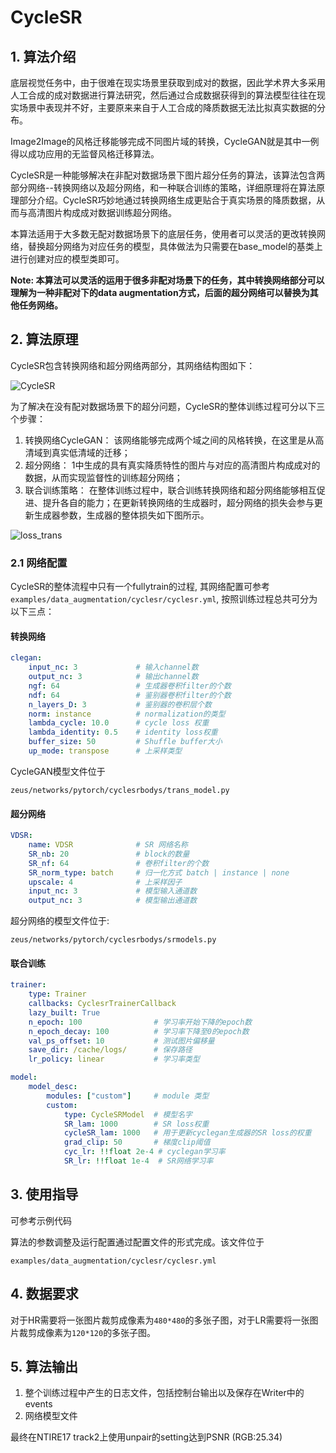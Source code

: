 # CycleSR

## 1. 算法介绍

底层视觉任务中，由于很难在现实场景里获取到成对的数据，因此学术界大多采用人工合成的成对数据进行算法研究，然后通过合成数据获得到的算法模型往往在现实场景中表现并不好，主要原来来自于人工合成的降质数据无法比拟真实数据的分布。

Image2Image的风格迁移能够完成不同图片域的转换，CycleGAN就是其中一例得以成功应用的无监督风格迁移算法。

CycleSR是一种能够解决在非配对数据场景下图片超分任务的算法，该算法包含两部分网络--转换网络以及超分网络，和一种联合训练的策略，详细原理将在算法原理部分介绍。CycleSR巧妙地通过转换网络生成更贴合于真实场景的降质数据，从而与高清图片构成成对数据训练超分网络。

本算法适用于大多数无配对数据场景下的底层任务，使用者可以灵活的更改转换网络，替换超分网络为对应任务的模型，具体做法为只需要在base_model的基类上进行创建对应的模型类即可。

**Note: 本算法可以灵活的运用于很多非配对场景下的任务，其中转换网络部分可以理解为一种非配对下的data augmentation方式，后面的超分网络可以替换为其他任务网络。**

## 2. 算法原理

CycleSR包含转换网络和超分网络两部分，其网络结构图如下：

![CycleSR](../../images/cyclesr.png)

为了解决在没有配对数据场景下的超分问题，CycleSR的整体训练过程可分以下三个步骤：

1. 转换网络CycleGAN： 该网络能够完成两个域之间的风格转换，在这里是从高清域到真实低清域的迁移；
2. 超分网络： 1中生成的具有真实降质特性的图片与对应的高清图片构成成对的数据，从而实现监督性的训练超分网络；
3. 联合训练策略： 在整体训练过程中，联合训练转换网络和超分网络能够相互促进、提升各自的能力；在更新转换网络的生成器时，超分网络的损失会参与更新生成器参数，生成器的整体损失如下图所示。

![loss_trans](../../images/cyclesr_loss_trans.png)

### 2.1 网络配置

CycleSR的整体流程中只有一个fullytrain的过程, 其网络配置可参考`examples/data_augmentation/cyclesr/cyclesr.yml`, 按照训练过程总共可分为以下三点：

#### 转换网络

```yaml
clegan:
    input_nc: 3             # 输入channel数
    output_nc: 3            # 输出channel数
    ngf: 64                 # 生成器卷积filter的个数
    ndf: 64                 # 鉴别器卷积filter的个数
    n_layers_D: 3           # 鉴别器的卷积层个数
    norm: instance          # normalization的类型
    lambda_cycle: 10.0      # cycle loss 权重
    lambda_identity: 0.5    # identity loss权重
    buffer_size: 50         # Shuffle buffer大小
    up_mode: transpose      # 上采样类型
```

CycleGAN模型文件位于

```text
zeus/networks/pytorch/cyclesrbodys/trans_model.py
```

#### 超分网络

```yaml
VDSR:
    name: VDSR              # SR 网络名称
    SR_nb: 20               # block的数量
    SR_nf: 64               # 卷积filter的个数
    SR_norm_type: batch     # 归一化方式 batch | instance | none
    upscale: 4              # 上采样因子
    input_nc: 3             # 模型输入通道数
    output_nc: 3            # 模型输出通道数
```

超分网络的模型文件位于:

```text
zeus/networks/pytorch/cyclesrbodys/srmodels.py
```

#### 联合训练

```yaml
trainer:
    type: Trainer
    callbacks: CyclesrTrainerCallback
    lazy_built: True
    n_epoch: 100                # 学习率开始下降的epoch数
    n_epoch_decay: 100          # 学习率下降至0的epoch数
    val_ps_offset: 10           # 测试图片偏移量
    save_dir: /cache/logs/      # 保存路径
    lr_policy: linear           # 学习率类型

model:
    model_desc:
        modules: ["custom"]     # module 类型
        custom:
            type: CycleSRModel  # 模型名字
            SR_lam: 1000        # SR loss权重
            cycleSR_lam: 1000   # 用于更新cyclegan生成器的SR loss的权重
            grad_clip: 50       # 梯度clip阈值
            cyc_lr: !!float 2e-4 # cyclegan学习率
            SR_lr: !!float 1e-4  # SR网络学习率
```

## 3. 使用指导

可参考示例代码

算法的参数调整及运行配置通过配置文件的形式完成。该文件位于

```text
examples/data_augmentation/cyclesr/cyclesr.yml
```

## 4. 数据要求

对于HR需要将一张图片裁剪成像素为`480*480`的多张子图，对于LR需要将一张图片裁剪成像素为`120*120`的多张子图。

## 5. 算法输出

 1. 整个训练过程中产生的日志文件，包括控制台输出以及保存在Writer中的events
 2. 网络模型文件

最终在NTIRE17 track2上使用unpair的setting达到PSNR (RGB:25.34)
